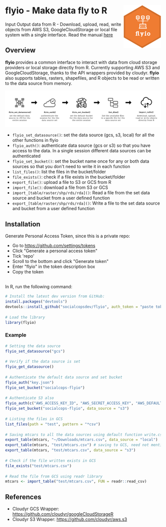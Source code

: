 # flyio - Make data fly to R <img src="wiki/logo.png" align="right" />
Input Output data from R - Download, upload, read, write objects from AWS S3, GoogleCloudStorage or local file system with a single interface. Read the manual [here](https://github.com/socialcopsdev/flyio/blob/master/wiki/flyio-manual.pdf)

## Overview

**flyio** provides a common interface to interact with data from cloud storage providers or local storage directly from R. Currently supporting AWS S3 and GoogleCloudStorage, thanks to the API wrappers provided by cloudyr. **flyio** also supports tables, rasters, shapefiles, and R objects to be read or written to the data source from memory.

<img src="wiki/flyio_exp.png" align="centre" />

  - `flyio_set_datasource()`: set the data source (gcs, s3, local) for all the other functions in flyio
  - `flyio_auth()`: authenticate data source (gcs or s3) so that you have access to the data. In a single session different data sources can be authenticated
  - `flyio_set_bucket()`: set the bucket name once for any or both data sources so that you don't need to write it in each function
  - `list_files()`: list the files in the bucket/folder
  - `file_exists()`: check if a file exists in the bucket/folder
  - `export_file()`: upload a file to S3 or GCS from R
  - `import_file()`: download a file from S3 or GCS 
  - `import_[table/raster/shp/rds/rda]()`: Read a file from the set data source and bucket from a user defined function
  - `export_[table/raster/shp/rds/rda]()`: Write a file to the set data source and bucket from a user defined function
 
## Installation

Generate Personal Access Token, since this is a private repo: <br />
  - Go to https://github.com/settings/tokens <br />
  - Click "Generate a personal access token" 
  - Tick 'repo' <br />
  - Scroll to the bottom and click "Generate token"<br />
  - Enter "flyio" in the token description box<br />
  - Copy the token <br />
<br />
In R, run the following command:

``` r
# Install the latest dev version from GitHub:
install.packages("devtools")
devtools::install_github("socialcopsdev/flyio", auth_token = "paste token copied above")

# Load the library
library(flyio)
```

### Example

``` r
# Setting the data source
flyio_set_datasource("gcs")

# Verify if the data source is set
flyio_get_datasource()

# Authenticate the default data source and set bucket
flyio_auth("key.json")
flyio_set_bucket("socialcops-flyio")

# Authenticate S3 also
flyio_auth(c("AWS_ACCESS_KEY_ID", "AWS_SECRET_ACCESS_KEY", "AWS_DEFAULT_REGION", "AWS_SESSION_TOKEN"), data_source = "s3")
flyio_set_bucket("socialcops-flyio", data_source = "s3")

# Listing the files in GCS
list_files(path = "test", pattern = "*csv")

# Saving mtcars to all the data sources using default function write.csv
export_table(mtcars, "~/Downloads/mtcars.csv", data_source = "local")
export_table(mtcars, "test/mtcars.csv") # saving to GCS, need not mention as set globally
export_table(mtcars, "test/mtcars.csv", data_source = "s3")

# Check if the file written exists in GCS
file_exists("test/mtcars.csv")

# Read the file from GCS using readr library
mtcars <- import_table("test/mtcars.csv", FUN = readr::read_csv)

```

## References
* Cloudyr GCS Wrapper: https://github.com/cloudyr/googleCloudStorageR
* Cloudyr S3 Wrapper: https://github.com/cloudyr/aws.s3


